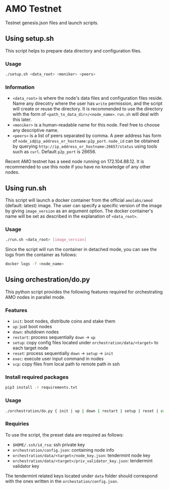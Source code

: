 # AMO Testnet
Testnet genesis.json files and launch scripts.

## Using setup.sh
This script helps to prepare data directory and configuration files.

### Usage
```bash
./setup.sh <data_root> <moniker> <peers>
```

### Information
- `<data_root>` is where the node's data files and configuration files reside.
  Name any direcotry where the user has `write` permission, and the script will
  create or reuse the directory. It is recommended to use the directory with
  the form of `<path_to_data_dir>/<node_name>`. `run.sh` will deal with this
  later.
- `<moniker>` is a human-readable name for this node. Feel free to choose any
  descriptive name.
- `<peers>` is a list of peers separated by comma. A peer address has form of
  `node_id@ip_address_or_hostname:p2p_port`. `node_id` can be obtained by
  querying `http://ip_address_or_hostname:26657/status` using tools such as
  `curl`. Default `p2p_port` is 26656.

Recent AMO testnet has a seed node running on 172.104.88.12. It is recommended
to use this node if you have no knowledge of any other nodes. 

## Using run.sh
This script will launch a docker container from the official `amolabs/amod`
(default: latest) image. The user can specify a specific version of the image 
by giving `image_version` as an argument option. The docker container's name 
will be set as described in the explanation of `<data_root>`.

### Usage
```bash
./run.sh <data_root> [image_version]
```
Since the script will run the container in detached mode, you can see the logs
from the container as follows:
```bash
docker logs -f <node_name>
```

## Using orchestration/do.py
This python script provides the following features required for orchestrating
AMO nodes in parallel mode.

### Features
- `init`: boot nodes, distribute coins and stake them 
- `up`: just boot nodes
- `down`: shutdown nodes
- `restart`: process sequentially `down` -> `up`
- `setup`: copy config files located under `orchestration/data/<target>` to each target node
- `reset`: process sequentially `down` -> `setup` -> `init`
- `exec`: execute user input command in nodes
- `scp`: copy files from local path to remote path in ssh

### Install required packages
```bash
pip3 install -r requirements.txt
```

### Usage
```bash
./orchestration/do.py { init | up | down | restart | setup | reset | exec | scp }
```

### Requiries
To use the script, the preset data are required as follows:
- `$HOME/.ssh/id_rsa`: ssh private key 
- `orchestration/config.json`: containing node info
- `orchestration/data/<target>/node_key.json`: tendermint node key
- `orchestration/data/<target>/priv_validator_key.json`: tendermint validator key

The tendermint related keys located under `data` folder should correspond with
the ones written in the `orchestation/config.json`.
